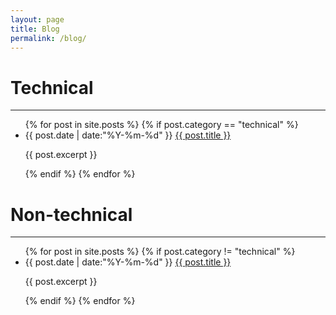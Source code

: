 ```yaml
---
layout: page
title: Blog
permalink: /blog/
---
```


# Technical
<hr class="blog-section-underscore">
<ul class="listing">
{% for post in site.posts %}
{% if post.category == "technical" %}
<!-- {% capture y %}{{post.date | date:"%Y"}}{% endcapture %}
  {% if year != y %}
    {% assign year = y %}
    <li class="listing-seperator">{{ y }}</li> 
  {% endif %} -->
  <li class="listing-item">
    <time datetime="{{ post.date | date:"%Y-%m-%d" }}">{{ post.date | date:"%Y-%m-%d" }}</time>
    <a href="{{ post.url }}" title="{{ post.title }}">{{ post.title }}</a>
    <p>{{ post.excerpt }}</p>
  </li>
{% endif %}
{% endfor %}
</ul>

# Non-technical
<hr class="blog-section-underscore">
<ul class="listing">
{% for post in site.posts %}
{% if post.category != "technical" %}
  <li class="listing-item">
    <time datetime="{{ post.date | date:"%Y-%m-%d" }}">{{ post.date | date:"%Y-%m-%d" }}</time>
    <a href="{{ post.url }}" title="{{ post.title }}">{{ post.title }}</a>
    <p>{{ post.excerpt }}</p>
  </li>
{% endif %}
{% endfor %}
</ul>
